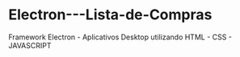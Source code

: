 # Electron---Lista-de-Compras
Framework Electron - Aplicativos Desktop utilizando HTML - CSS - JAVASCRIPT

